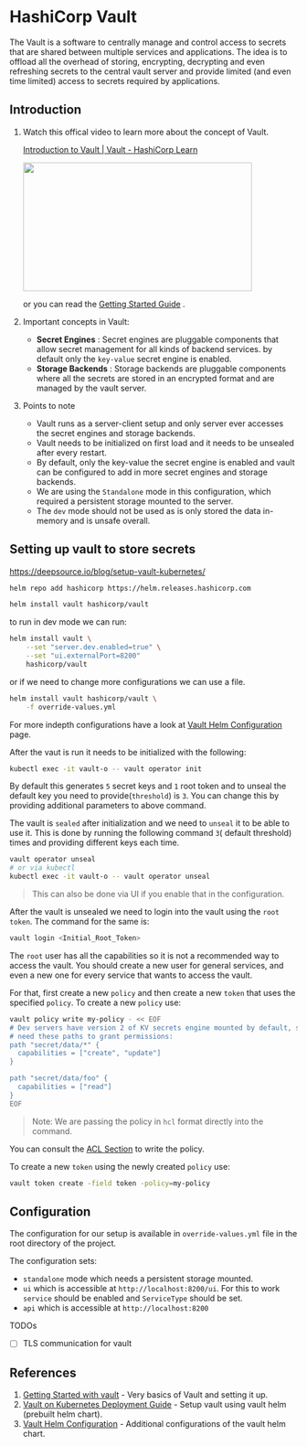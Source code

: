 # HashiCorp Vault

The Vault is a software to centrally manage and control access to secrets that are shared between multiple services and applications. The idea is to offload all the overhead of storing, encrypting, decrypting and even refreshing secrets to the central vault server and provide limited (and even time limited) access to secrets required by applications.

## Introduction

1. Watch this offical video to learn more about the concept of Vault.

    [Introduction to Vault | Vault - HashiCorp Learn](https://learn.hashicorp.com/tutorials/vault/getting-started-intro?in=vault%2Fgetting-started&amp;wvideo=v8vcu8xcch)
    
    <a href="https://learn.hashicorp.com/tutorials/vault/getting-started-intro?in=vault%2Fgetting-started&amp;wvideo=v8vcu8xcch"><img src="https://embedwistia-a.akamaihd.net/deliveries/c0543132560615aabdf0628234a18c08.jpg?image_play_button_size=2x&amp;image_crop_resized=960x540&amp;image_play_button=1&amp;image_play_button_color=1563ffe0" width="400" height="225" style="width: 400px; height: 225px;"></a>

    or you can read the [Getting Started Guide](https://learn.hashicorp.com/collections/vault/getting-started) .

2. Important concepts in Vault:

    - **Secret Engines** : Secret engines are pluggable components that allow secret management for all kinds of backend services. by default only the `key-value` secret engine is enabled.
    - **Storage Backends** : Storage backends are pluggable components where all the secrets are stored in an encrypted format and are managed by the vault server.

3. Points to note

    - Vault runs as a server-client setup and only server ever accesses the secret engines and storage backends.
    - Vault needs to be initialized on first load and it needs to be unsealed after every restart.
    - By default, only the key-value the secret engine is enabled and vault can be configured to add in more secret engines and storage backends.
    - We are using the `Standalone` mode in this configuration, which required a persistent storage mounted to the server.
    - The `dev` mode should not be used as is only stored the data in-memory and is unsafe overall.

## Setting up vault to store secrets

<https://deepsource.io/blog/setup-vault-kubernetes/>

```bash
helm repo add hashicorp https://helm.releases.hashicorp.com

helm install vault hashicorp/vault
```

to run in dev mode we can run:

```bash
helm install vault \
    --set "server.dev.enabled=true" \
    --set "ui.externalPort=8200"
    hashicorp/vault

```

or if we need to change more configurations we can use a file.

```bash
helm install vault hashicorp/vault \
    -f override-values.yml
```

For more indepth configurations have a look at [Vault Helm Configuration](https://www.vaultproject.io/docs/platform/k8s/helm/configuration) page.

After the vaut is run it needs to be initialized with the following:

```bash
kubectl exec -it vault-o -- vault operator init
```

By default this generates `5` secret keys and `1` root token and to unseal the default key you need to provide(`threshold`) is `3`. You can change this by providing additional parameters to above command.

The vault is `sealed` after initialization and we need to `unseal` it to be able to use it. This is done by running the following command `3`( default threshold) times and providing different keys each time.

```bash
vault operator unseal
# or via kubectl
kubectl exec -it vault-o -- vault operator unseal
```

> This can also be done via UI if you enable that in the configuration.

After the vault is unsealed we need to login into the vault using the `root token`. The command for the same is:

```bash
vault login <Initial_Root_Token>
```

The `root` user has all the capabilities so it is not a recommended way to access the vault. You should create a new user for general services, and even a new one for every service that wants to access the vault.

For that, first create a new `policy` and then create a new `token` that uses the specified `policy`.
To create a new `policy` use:

```bash
vault policy write my-policy - << EOF
# Dev servers have version 2 of KV secrets engine mounted by default, so will
# need these paths to grant permissions:
path "secret/data/*" {
  capabilities = ["create", "update"]
}

path "secret/data/foo" {
  capabilities = ["read"]
}
EOF
```

> Note: We are passing the policy in `hcl` format directly into the command.

You can consult the [ACL Section](https://www.vaultproject.io/docs/secrets/kv/kv-v2#acl-rules) to write the policy.

To create a new `token` using the newly created `policy` use:

```bash
vault token create -field token -policy=my-policy
```

## Configuration

The configuration for our setup is available in `override-values.yml` file in the root directory of the project.

The configuration sets:

- `standalone` mode which needs a persistent storage mounted.
- `ui` which is accessible at `http://localhost:8200/ui`. For this to work `service` should be enabled and `ServiceType` should be set.
- `api` which is accessible at `http://localhost:8200`

TODOs

- [ ] TLS communication for vault

## References

1. [Getting Started with vault](https://learn.hashicorp.com/collections/vault/getting-started) - Very basics of Vault and setting it up.
2. [Vault on Kubernetes Deployment Guide](https://learn.hashicorp.com/tutorials/vault/kubernetes-raft-deployment-guide#setup-helm-repo) - Setup vault using vault helm (prebuilt helm chart).
3. [Vault Helm Configuration](https://www.vaultproject.io/docs/platform/k8s/helm/configuration) - Additional configurations of the vault helm chart.
